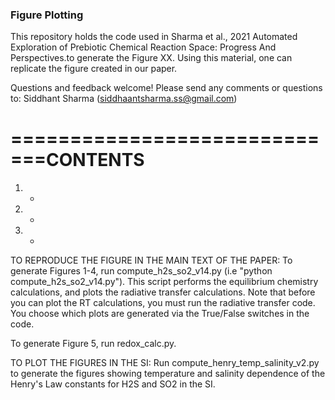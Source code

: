 ### Figure Plotting
This repository holds the code used in Sharma et al., 2021 Automated Exploration of Prebiotic Chemical Reaction Space: Progress And Perspectives.to generate the Figure XX. Using this material, one can replicate the figure created in our paper.

Questions and feedback welcome! Please send any comments or questions to: Siddhant Sharma (siddhaantsharma.ss@gmail.com)

==========================
===CONTENTS
==========================
1.  - 
2.  -
3.  -

TO REPRODUCE THE FIGURE IN THE MAIN TEXT OF THE PAPER:
To generate Figures 1-4, run compute_h2s_so2_v14.py (i.e "python compute_h2s_so2_v14.py"). This script performs the equilibrium chemistry calculations, and plots the radiative transfer calculations. Note that before you can plot the RT calculations, you must run the radiative transfer code. You choose which plots are generated via the True/False switches in the code.

To generate Figure 5, run redox_calc.py.

TO PLOT THE FIGURES IN THE SI:
Run compute_henry_temp_salinity_v2.py to generate the figures showing temperature and salinity dependence of the Henry's Law constants for H2S and SO2 in the SI.
